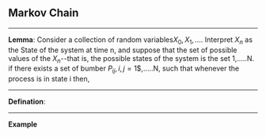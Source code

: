 ## Markov Chain
----
**Lemma**:
Consider a collection of random variables$X_0,X_1,....$ Interpret $X_n$ as the State of the system at time n, and suppose that the set of possible values of the $X_n$--that is, the possible states of the system is the set 1,.....N. if there exists a set of bumber $P_{ij},i,j = 1$$,.....N, such that whenever the process is in state i then,









---- 
**Defination**:









----
**Example**